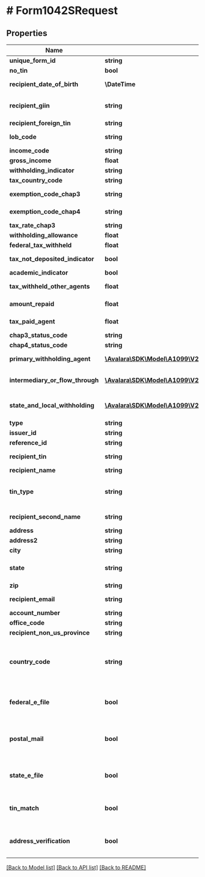 # # Form1042SRequest

## Properties

Name | Type | Description | Notes
------------ | ------------- | ------------- | -------------
**unique_form_id** | **string** | Unique form identifier | [optional]
**no_tin** | **bool** | No TIN indicator | [optional]
**recipient_date_of_birth** | **\DateTime** | Recipient&#39;s date of birth | [optional]
**recipient_giin** | **string** | Recipient&#39;s GIIN (Global Intermediary Identification Number) | [optional]
**recipient_foreign_tin** | **string** | Recipient&#39;s foreign TIN | [optional]
**lob_code** | **string** | Limitation on benefits code | [optional]
**income_code** | **string** | Income code | [optional]
**gross_income** | **float** | Gross income | [optional]
**withholding_indicator** | **string** | Withholding indicator | [optional]
**tax_country_code** | **string** | Country code | [optional]
**exemption_code_chap3** | **string** | Exemption code (Chapter 3) | [optional]
**exemption_code_chap4** | **string** | Exemption code (Chapter 4) | [optional]
**tax_rate_chap3** | **string** | Tax rate (Chapter 3) | [optional]
**withholding_allowance** | **float** | Withholding allowance | [optional]
**federal_tax_withheld** | **float** | Federal tax withheld | [optional]
**tax_not_deposited_indicator** | **bool** | Tax not deposited indicator | [optional]
**academic_indicator** | **bool** | Academic indicator | [optional]
**tax_withheld_other_agents** | **float** | Tax withheld by other agents | [optional]
**amount_repaid** | **float** | Amount repaid to recipient | [optional]
**tax_paid_agent** | **float** | Tax paid by withholding agent | [optional]
**chap3_status_code** | **string** | Chapter 3 status code | [optional]
**chap4_status_code** | **string** | Chapter 4 status code | [optional]
**primary_withholding_agent** | [**\Avalara\SDK\Model\A1099\V2\PrimaryWithholdingAgentRequest**](PrimaryWithholdingAgentRequest.md) | Primary withholding agent information | [optional]
**intermediary_or_flow_through** | [**\Avalara\SDK\Model\A1099\V2\IntermediaryOrFlowThroughRequest**](IntermediaryOrFlowThroughRequest.md) | Intermediary or flow-through entity information | [optional]
**state_and_local_withholding** | [**\Avalara\SDK\Model\A1099\V2\StateAndLocalWithholdingRequest**](StateAndLocalWithholdingRequest.md) | State and local withholding information | [optional]
**type** | **string** |  | [optional]
**issuer_id** | **string** | Issuer ID | [optional]
**reference_id** | **string** | Reference ID | [optional]
**recipient_tin** | **string** | Recipient Tax ID Number | [optional]
**recipient_name** | **string** | Recipient name |
**tin_type** | **string** | Type of TIN (Tax ID Number). Will be one of:  * SSN  * EIN  * ITIN  * ATIN | [optional]
**recipient_second_name** | **string** | Recipient second name | [optional]
**address** | **string** | Address |
**address2** | **string** | Address line 2 | [optional]
**city** | **string** | City |
**state** | **string** | US state. Required if CountryCode is \&quot;US\&quot;. | [optional]
**zip** | **string** | Zip/postal code | [optional]
**recipient_email** | **string** | Recipient email address | [optional]
**account_number** | **string** | Account number | [optional]
**office_code** | **string** | Office code | [optional]
**recipient_non_us_province** | **string** | Foreign province | [optional]
**country_code** | **string** | Country code, as defined at https://www.irs.gov/e-file-providers/country-codes |
**federal_e_file** | **bool** | Boolean indicating that federal e-filing should be scheduled for this form | [optional]
**postal_mail** | **bool** | Boolean indicating that postal mailing to the recipient should be scheduled for this form | [optional]
**state_e_file** | **bool** | Boolean indicating that state e-filing should be scheduled for this form | [optional]
**tin_match** | **bool** | Boolean indicating that TIN Matching should be scheduled for this form | [optional]
**address_verification** | **bool** | Boolean indicating that address verification should be scheduled for this form | [optional]

[[Back to Model list]](../../../README.md#models) [[Back to API list]](../../../README.md#endpoints) [[Back to README]](../../../README.md)
